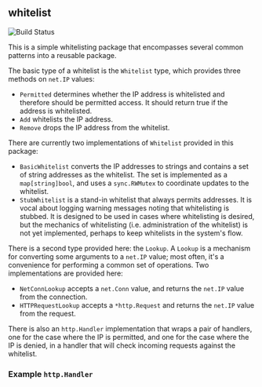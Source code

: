## whitelist

![Build Status](https://travis-ci.org/kisom/whitelist.svg)

This is a simple whitelisting package that encompasses several common
patterns into a reusable package.

The basic type of a whitelist is the `Whitelist` type, which provides
three methods on `net.IP` values:

* `Permitted` determines whether the IP address is whitelisted and
  therefore should be permitted access. It should return true if the
  address is whitelisted.
* `Add` whitelists the IP address.
* `Remove` drops the IP address from the whitelist.

There are currently two implementations of `Whitelist` provided in
this package:

* `BasicWhitelist` converts the IP addresses to strings and contains a
  set of string addresses as the whitelist. The set is implemented as a
  `map[string]bool`, and uses a `sync.RWMutex` to coordinate updates to
  the whitelist.
* `StubWhitelist` is a stand-in whitelist that always permits
  addresses. It is vocal about logging warning messages noting
  that whitelisting is stubbed. It is designed to be used in cases
  where whitelisting is desired, but the mechanics of whitelisting
  (i.e. administration of the whitelist) is not yet implemented,
  perhaps to keep whitelists in the system's flow.

There is a second type provided here: the `Lookup`. A `Lookup`
is a mechanism for converting some arguments to a `net.IP` value;
most often, it's a convenience for performing a common set of
operations. Two implementations are provided here:

* `NetConnLookup` accepts a `net.Conn` value, and returns the `net.IP`
  value from the connection.
* `HTTPRequestLookup` accepts a `*http.Request` and returns the
  `net.IP` value from the request.

There is also an `http.Handler` implementation that wraps a pair of
handlers, one for the case where the IP is permitted, and one for the
case where the IP is denied, in a handler that will check incoming
requests against the whitelist.

### Example `http.Handler`


